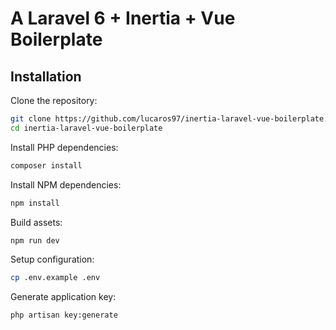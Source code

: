 # A Laravel 6 + Inertia + Vue Boilerplate

## Installation

Clone the repository:
~~~sh
git clone https://github.com/lucaros97/inertia-laravel-vue-boilerplate.git
cd inertia-laravel-vue-boilerplate
~~~

Install PHP dependencies:

```sh
composer install
```

Install NPM dependencies:

```sh
npm install
```

Build assets:

```sh
npm run dev
```

Setup configuration:

```sh
cp .env.example .env
```

Generate application key:

```sh
php artisan key:generate
```




